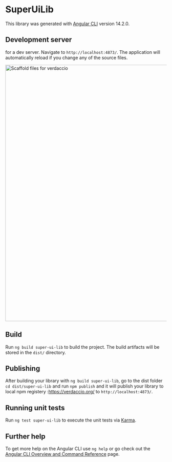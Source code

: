 # SuperUiLib

This library was generated with [Angular CLI](https://github.com/angular/angular-cli) version 14.2.0.
## Development server

 for a dev server. Navigate to `http://localhost:4873/`. The application will automatically reload if you change any of the source files.
<div>
  <p><img src="https://imgur.com/SiimNUv" alt="Scaffold files for verdaccio" width="800"></p>
</div>

## Build

Run `ng build super-ui-lib` to build the project. The build artifacts will be stored in the `dist/` directory.

## Publishing

After building your library with `ng build super-ui-lib`, go to the dist folder `cd dist/super-ui-lib` and run `npm publish` and it will publish your library to local npm registery :https://verdaccio.org/ to `http://localhost:4873/`.

## Running unit tests

Run `ng test super-ui-lib` to execute the unit tests via [Karma](https://karma-runner.github.io).

## Further help

To get more help on the Angular CLI use `ng help` or go check out the [Angular CLI Overview and Command Reference](https://angular.io/cli) page.
